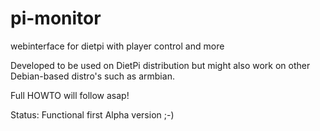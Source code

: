 # pi-monitor
webinterface for dietpi with player control and more

Developed to be used on DietPi distribution but might also work on other Debian-based distro's such as armbian.



Full HOWTO will follow asap!



Status: Functional first Alpha version ;-)


